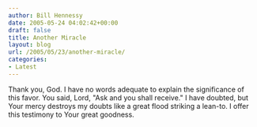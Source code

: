 ```yaml
---
author: Bill Hennessy
date: 2005-05-24 04:02:42+00:00
draft: false
title: Another Miracle
layout: blog
url: /2005/05/23/another-miracle/
categories:
- Latest
---
```


Thank you, God.  I have no words adequate to explain the significance of this favor.  You said, Lord, "Ask and you shall receive."  I have doubted, but Your mercy destroys my doubts like a great flood striking a lean-to.  I offer this testimony to Your great goodness.
